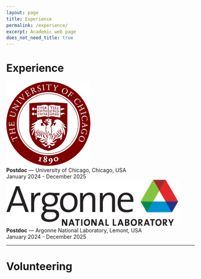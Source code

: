 ```yaml
---
layout: page
title: Experience
permalink: /experience/
excerpt: Academic web page
does_not_need_title: true
---
```


# Experience

<div class="experience-item">
  <img class="experience-picture" src="/assets/experience/uc.png">
  <div class="experience-details">
    <strong>Postdoc</strong> — University of Chicago, Chicago, USA<br>
    January 2024 - December 2025
  </div>
</div>

<div class="experience-item">
  <img class="experience-picture" src="/assets/experience/Argonne_cmyk_black.png">
  <div class="experience-details">
    <strong>Postdoc</strong> — Argonne National Laboratory, Lemont, USA<br>
    January 2024 - December 2025
  </div>
</div>
<!-- <div class="experience-item">
  <img class="experience-picture" src="/assets/experience/Argonne_cmyk_black.png">
  <div class="experience-details">
    <strong>Postdoc</strong> — Argonne National Laboratory, Lemont, USA<br>
    January 2024 - December 2025
  </div>
</div>
<div class="experience-item">
  <img class="experience-picture" src="/assets/experience/Argonne_cmyk_black.png">
  <div class="experience-details">
    <strong>Postdoc</strong> — Argonne National Laboratory, Lemont, USA<br>
    January 2024 - December 2025
  </div>
</div>
<div class="experience-item">
  <img class="experience-picture" src="/assets/experience/Argonne_cmyk_black.png">
  <div class="experience-details">
    <strong>Postdoc</strong> — Argonne National Laboratory, Lemont, USA<br>
    January 2024 - December 2025
  </div>
</div>
<div class="experience-item">
  <img class="experience-picture" src="/assets/experience/Argonne_cmyk_black.png">
  <div class="experience-details">
    <strong>Postdoc</strong> — Argonne National Laboratory, Lemont, USA<br>
    January 2024 - December 2025
  </div>
</div>
 -->

----

# Volunteering

<div class="volunteering-list">

 <!--  <div class="volunteering-item">
    <div class="vol-date">2019–Current</div>
    <div class="vol-content">
      <strong>Leader</strong> at <a href="http://braziliansintech.com">Brazilians in Tech</a><br>
      <span class="vol-desc">An organization for Brazilian women in STEM. Responsible for the website development, marketing, communication, and community engagement.</span>
    </div>
  </div> -->

</div>
